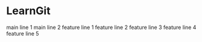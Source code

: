 # LearnGit
main line 1
main line 2
feature line 1
feature line 2
feature line 3
feature line 4
feature line 5